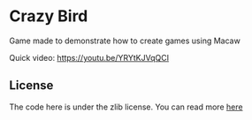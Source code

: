 # Crazy Bird

Game made to demonstrate how to create games using Macaw

Quick video: https://youtu.be/YRYtKJVqQCI

## License
The code here is under the zlib license. You can read more [here](https://github.com/tubelz/crazybird/LICENSE.txt)
